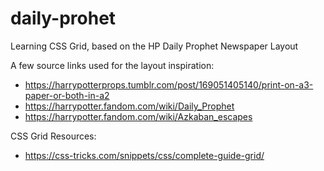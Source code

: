 # daily-prohet
Learning CSS Grid, based on the HP Daily Prophet Newspaper Layout

A few source links used for the layout inspiration:
- https://harrypotterprops.tumblr.com/post/169051405140/print-on-a3-paper-or-both-in-a2
- https://harrypotter.fandom.com/wiki/Daily_Prophet
- https://harrypotter.fandom.com/wiki/Azkaban_escapes

CSS Grid Resources:
- https://css-tricks.com/snippets/css/complete-guide-grid/
